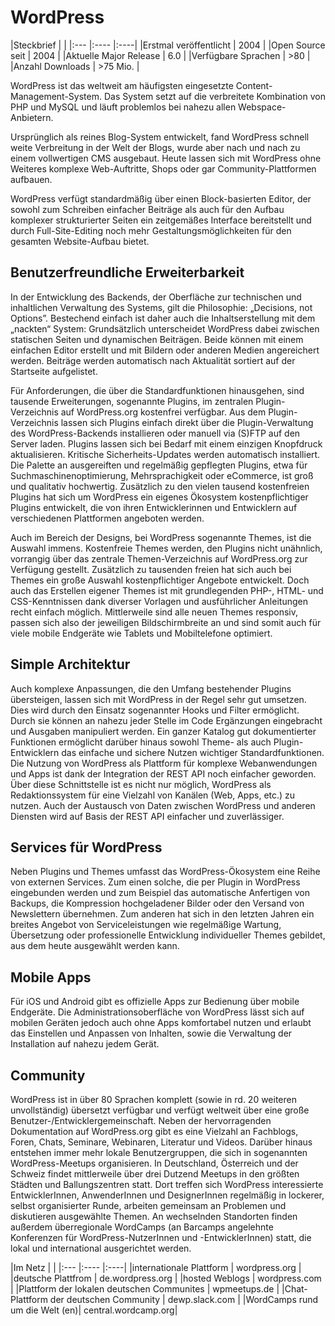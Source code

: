 # WordPress

|Steckbrief | |
|:--- |:---- |:----|
|Erstmal veröffentlicht | 2004 |
|Open Source seit | 2004 |
|Aktuelle Major Release | 6.0 | 
|Verfügbare Sprachen | >80 |
|Anzahl Downloads | >75 Mio. |
  
WordPress ist das weltweit am häufigsten eingesetzte Content-Management-System. Das System setzt auf die verbreitete Kombination von PHP und MySQL und läuft problemlos bei nahezu allen Webspace-Anbietern.

Ursprünglich als reines Blog-System entwickelt, fand WordPress schnell weite Verbreitung in der Welt der Blogs, wurde aber nach und nach zu einem vollwertigen CMS ausgebaut. Heute lassen sich mit WordPress ohne Weiteres komplexe Web-Auftritte, Shops oder gar Community-Plattformen aufbauen.

WordPress verfügt standardmäßig über einen Block-basierten Editor, der sowohl zum Schreiben einfacher Beiträge als auch für den Aufbau komplexer strukturierter Seiten ein zeitgemäßes Interface bereitstellt und durch Full-Site-Editing noch mehr Gestaltungsmöglichkeiten für den gesamten Website-Aufbau bietet.


## Benutzerfreundliche Erweiterbarkeit
In der Entwicklung des Backends, der Oberfläche zur technischen und inhaltlichen Verwaltung des Systems, gilt die Philosophie: „Decisions, not Options”. Bestechend einfach ist daher auch die Inhaltserstellung mit dem „nackten“ System: Grundsätzlich unterscheidet WordPress dabei zwischen statischen Seiten und dynamischen Beiträgen. Beide können mit einem einfachen Editor erstellt und mit Bildern oder anderen Medien angereichert werden. Beiträge werden automatisch nach Aktualität sortiert auf der Startseite aufgelistet.

Für Anforderungen, die über die Standardfunktionen hinausgehen, sind tausende Erweiterungen, sogenannte Plugins, im zentralen Plugin-Verzeichnis auf WordPress.org kostenfrei verfügbar. Aus dem Plugin-Verzeichnis lassen sich Plugins einfach direkt über die Plugin-Verwaltung des WordPress-Backends installieren oder manuell via (S)FTP auf den Server laden. Plugins lassen sich bei Bedarf mit einem einzigen Knopfdruck aktualisieren. Kritische Sicherheits-Updates werden automatisch installiert. 
Die Palette an ausgereiften und regelmäßig gepflegten Plugins, etwa für Suchmaschinenoptimierung, Mehrsprachigkeit oder eCommerce, ist groß und qualitativ hochwertig. Zusätzlich zu den vielen tausend kostenfreien Plugins hat sich um WordPress ein eigenes Ökosystem kostenpflichtiger Plugins entwickelt, die von ihren Entwicklerinnen und Entwicklern auf verschiedenen Plattformen angeboten werden.

Auch im Bereich der Designs, bei WordPress sogenannte Themes, ist die Auswahl immens. Kostenfreie Themes werden, den Plugins nicht unähnlich, vorrangig über das zentrale Themen-Verzeichnis auf WordPress.org zur Verfügung gestellt. Zusätzlich zu tausenden freien hat sich auch bei Themes ein große Auswahl kostenpflichtiger Angebote entwickelt. Doch auch das Erstellen eigener Themes ist mit grundlegenden PHP-, HTML- und CSS-Kenntnissen dank diverser Vorlagen und ausführlicher Anleitungen recht einfach möglich. Mittlerweile sind alle neuen Themes responsiv, passen sich also der jeweiligen Bildschirmbreite an und sind somit auch für viele mobile Endgeräte wie Tablets und Mobiltelefone optimiert.


## Simple Architektur
Auch komplexe Anpassungen, die den Umfang bestehender Plugins übersteigen, lassen sich mit WordPress in der Regel sehr gut umsetzen. Dies wird durch den Einsatz sogenannter Hooks und Filter ermöglicht. Durch sie können an nahezu jeder Stelle im Code Ergänzungen eingebracht und Ausgaben manipuliert werden. 
Ein ganzer Katalog gut dokumentierter Funktionen ermöglicht darüber hinaus sowohl Theme- als auch Plugin-Entwicklern das einfache und sichere Nutzen wichtiger Standardfunktionen. 
Die Nutzung von WordPress als Plattform für komplexe Webanwendungen und Apps ist dank der Integration der REST API noch einfacher geworden. Über diese Schnittstelle ist es nicht nur möglich, WordPress als Redaktionssystem für eine Vielzahl von Kanälen (Web, Apps, etc.) zu nutzen. Auch der Austausch von Daten zwischen WordPress und anderen Diensten wird auf Basis der REST API einfacher und zuverlässiger.


## Services für WordPress
Neben Plugins und Themes umfasst das WordPress-Ökosystem eine Reihe von externen Services. Zum einen solche, die per Plugin in WordPress eingebunden werden und zum Beispiel das automatische Anfertigen von Backups, die Kompression hochgeladener Bilder oder den Versand von Newslettern übernehmen. Zum anderen hat sich in den letzten Jahren ein breites Angebot von Serviceleistungen wie regelmäßige Wartung, Übersetzung oder professionelle Entwicklung individueller Themes gebildet, aus dem heute ausgewählt werden kann.


## Mobile Apps
Für iOS und Android gibt es offizielle Apps zur Bedienung über mobile Endgeräte. Die Administrationsoberfläche von WordPress lässt sich auf mobilen Geräten jedoch auch ohne Apps komfortabel nutzen und erlaubt das Einstellen und Anpassen von Inhalten, sowie die Verwaltung der Installation auf nahezu jedem Gerät.


## Community
WordPress ist in über 80 Sprachen komplett (sowie in rd. 20 weiteren unvollständig) übersetzt verfügbar und verfügt weltweit über eine große Benutzer-/Entwicklergemeinschaft. Neben der hervorragenden Dokumentation auf WordPress.org gibt es eine Vielzahl an Fachblogs, Foren, Chats, Seminare, Webinaren, Literatur und Videos. Darüber hinaus entstehen immer mehr lokale Benutzergruppen, die sich in sogenannten WordPress-Meetups organisieren.
In Deutschland, Österreich und der Schweiz findet mittlerweile über drei Dutzend Meetups in den größten Städten und Ballungszentren statt. Dort treffen sich WordPress interessierte EntwicklerInnen, AnwenderInnen und DesignerInnen regelmäßig in lockerer, selbst organisierter Runde, arbeiten gemeinsam an Problemen und diskutieren ausgewählte Themen. 
An wechselnden Standorten finden außerdem überregionale WordCamps (an Barcamps angelehnte Konferenzen für WordPress-NutzerInnen und -EntwicklerInnen) statt, die lokal und international ausgerichtet werden.



|Im Netz | |
|:--- |:---- |:----|
|internationale Plattform | wordpress.org |
|deutsche Plattfrom | de.wordpress.org | 
|hosted Weblogs | wordpress.com |
|Plattform der lokalen deutschen Communites | wpmeetups.de |
|Chat-Plattform der deutschen Community | dewp.slack.com |
|WordCamps rund um die Welt (en)| central.wordcamp.org|
